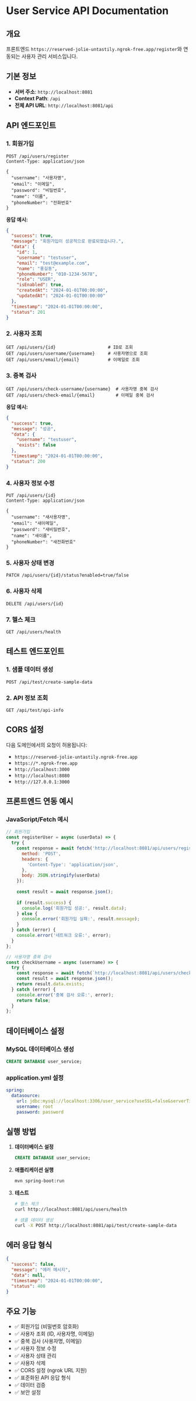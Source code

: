 # User Service API Documentation

## 개요
프론트엔드 `https://reserved-jolie-untastily.ngrok-free.app/register`와 연동되는 사용자 관리 서비스입니다.

## 기본 정보
- **서버 주소**: `http://localhost:8081`
- **Context Path**: `/api`
- **전체 API URL**: `http://localhost:8081/api`

## API 엔드포인트

### 1. 회원가입
```
POST /api/users/register
Content-Type: application/json

{
  "username": "사용자명",
  "email": "이메일",
  "password": "비밀번호",
  "name": "이름",
  "phoneNumber": "전화번호"
}
```

**응답 예시:**
```json
{
  "success": true,
  "message": "회원가입이 성공적으로 완료되었습니다.",
  "data": {
    "id": 1,
    "username": "testuser",
    "email": "test@example.com",
    "name": "홍길동",
    "phoneNumber": "010-1234-5678",
    "role": "USER",
    "isEnabled": true,
    "createdAt": "2024-01-01T00:00:00",
    "updatedAt": "2024-01-01T00:00:00"
  },
  "timestamp": "2024-01-01T00:00:00",
  "status": 201
}
```

### 2. 사용자 조회
```
GET /api/users/{id}                    # ID로 조회
GET /api/users/username/{username}     # 사용자명으로 조회
GET /api/users/email/{email}           # 이메일로 조회
```

### 3. 중복 검사
```
GET /api/users/check-username/{username}  # 사용자명 중복 검사
GET /api/users/check-email/{email}        # 이메일 중복 검사
```

**응답 예시:**
```json
{
  "success": true,
  "message": "성공",
  "data": {
    "username": "testuser",
    "exists": false
  },
  "timestamp": "2024-01-01T00:00:00",
  "status": 200
}
```

### 4. 사용자 정보 수정
```
PUT /api/users/{id}
Content-Type: application/json

{
  "username": "새사용자명",
  "email": "새이메일",
  "password": "새비밀번호",
  "name": "새이름",
  "phoneNumber": "새전화번호"
}
```

### 5. 사용자 상태 변경
```
PATCH /api/users/{id}/status?enabled=true/false
```

### 6. 사용자 삭제
```
DELETE /api/users/{id}
```

### 7. 헬스 체크
```
GET /api/users/health
```

## 테스트 엔드포인트

### 1. 샘플 데이터 생성
```
POST /api/test/create-sample-data
```

### 2. API 정보 조회
```
GET /api/test/api-info
```

## CORS 설정
다음 도메인에서의 요청이 허용됩니다:
- `https://reserved-jolie-untastily.ngrok-free.app`
- `https://*.ngrok-free.app`
- `http://localhost:3000`
- `http://localhost:8080`
- `http://127.0.0.1:3000`

## 프론트엔드 연동 예시

### JavaScript/Fetch 예시
```javascript
// 회원가입
const registerUser = async (userData) => {
  try {
    const response = await fetch('http://localhost:8081/api/users/register', {
      method: 'POST',
      headers: {
        'Content-Type': 'application/json',
      },
      body: JSON.stringify(userData)
    });
    
    const result = await response.json();
    
    if (result.success) {
      console.log('회원가입 성공:', result.data);
    } else {
      console.error('회원가입 실패:', result.message);
    }
  } catch (error) {
    console.error('네트워크 오류:', error);
  }
};

// 사용자명 중복 검사
const checkUsername = async (username) => {
  try {
    const response = await fetch(`http://localhost:8081/api/users/check-username/${username}`);
    const result = await response.json();
    return result.data.exists;
  } catch (error) {
    console.error('중복 검사 오류:', error);
    return false;
  }
};
```

## 데이터베이스 설정

### MySQL 데이터베이스 생성
```sql
CREATE DATABASE user_service;
```

### application.yml 설정
```yaml
spring:
  datasource:
    url: jdbc:mysql://localhost:3306/user_service?useSSL=false&serverTimezone=UTC&allowPublicKeyRetrieval=true
    username: root
    password: password
```

## 실행 방법

1. **데이터베이스 설정**
   ```sql
   CREATE DATABASE user_service;
   ```

2. **애플리케이션 실행**
   ```bash
   mvn spring-boot:run
   ```

3. **테스트**
   ```bash
   # 헬스 체크
   curl http://localhost:8081/api/users/health
   
   # 샘플 데이터 생성
   curl -X POST http://localhost:8081/api/test/create-sample-data
   ```

## 에러 응답 형식

```json
{
  "success": false,
  "message": "에러 메시지",
  "data": null,
  "timestamp": "2024-01-01T00:00:00",
  "status": 400
}
```

## 주요 기능

- ✅ 회원가입 (비밀번호 암호화)
- ✅ 사용자 조회 (ID, 사용자명, 이메일)
- ✅ 중복 검사 (사용자명, 이메일)
- ✅ 사용자 정보 수정
- ✅ 사용자 상태 관리
- ✅ 사용자 삭제
- ✅ CORS 설정 (ngrok URL 지원)
- ✅ 표준화된 API 응답 형식
- ✅ 데이터 검증
- ✅ 보안 설정
